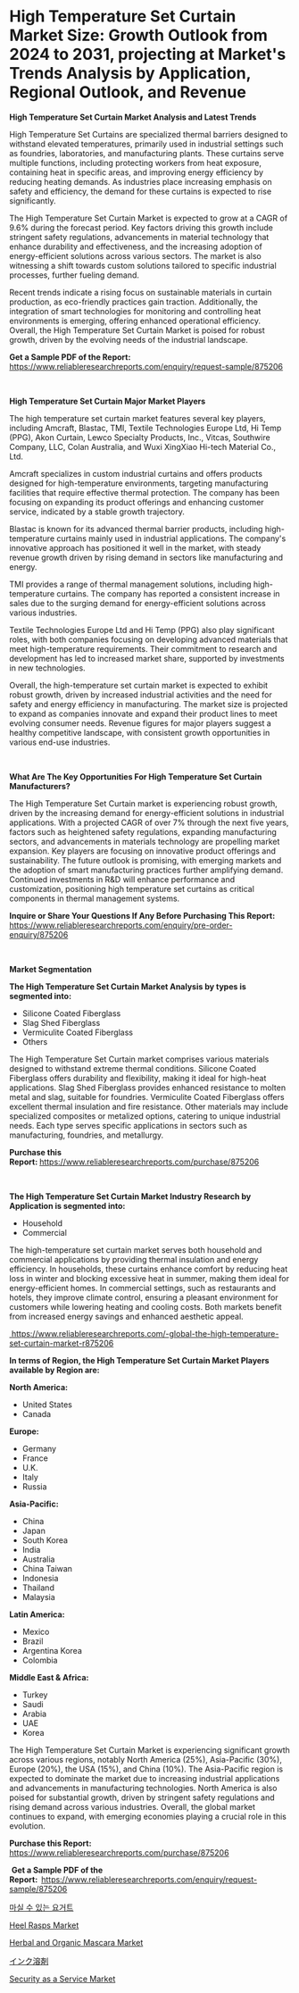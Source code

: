 <p><h1>High Temperature Set Curtain Market Size: Growth Outlook from 2024 to 2031, projecting at Market's Trends Analysis by Application, Regional Outlook, and Revenue</h1></p><p><strong>High Temperature Set Curtain Market Analysis and Latest Trends</strong></p>
<p><p>High Temperature Set Curtains are specialized thermal barriers designed to withstand elevated temperatures, primarily used in industrial settings such as foundries, laboratories, and manufacturing plants. These curtains serve multiple functions, including protecting workers from heat exposure, containing heat in specific areas, and improving energy efficiency by reducing heating demands. As industries place increasing emphasis on safety and efficiency, the demand for these curtains is expected to rise significantly.</p><p>The High Temperature Set Curtain Market is expected to grow at a CAGR of 9.6% during the forecast period. Key factors driving this growth include stringent safety regulations, advancements in material technology that enhance durability and effectiveness, and the increasing adoption of energy-efficient solutions across various sectors. The market is also witnessing a shift towards custom solutions tailored to specific industrial processes, further fueling demand. </p><p>Recent trends indicate a rising focus on sustainable materials in curtain production, as eco-friendly practices gain traction. Additionally, the integration of smart technologies for monitoring and controlling heat environments is emerging, offering enhanced operational efficiency. Overall, the High Temperature Set Curtain Market is poised for robust growth, driven by the evolving needs of the industrial landscape.</p></p>
<p><strong>Get a Sample PDF of the Report:&nbsp;</strong> <a href="https://www.reliableresearchreports.com/enquiry/request-sample/875206">https://www.reliableresearchreports.com/enquiry/request-sample/875206</a></p>
<p>&nbsp;</p>
<p><strong>High Temperature Set Curtain Major Market Players</strong></p>
<p><p>The high temperature set curtain market features several key players, including Amcraft, Blastac, TMI, Textile Technologies Europe Ltd, Hi Temp (PPG), Akon Curtain, Lewco Specialty Products, Inc., Vitcas, Southwire Company, LLC, Colan Australia, and Wuxi XingXiao Hi-tech Material Co., Ltd. </p><p>Amcraft specializes in custom industrial curtains and offers products designed for high-temperature environments, targeting manufacturing facilities that require effective thermal protection. The company has been focusing on expanding its product offerings and enhancing customer service, indicated by a stable growth trajectory.</p><p>Blastac is known for its advanced thermal barrier products, including high-temperature curtains mainly used in industrial applications. The company's innovative approach has positioned it well in the market, with steady revenue growth driven by rising demand in sectors like manufacturing and energy.</p><p>TMI provides a range of thermal management solutions, including high-temperature curtains. The company has reported a consistent increase in sales due to the surging demand for energy-efficient solutions across various industries. </p><p>Textile Technologies Europe Ltd and Hi Temp (PPG) also play significant roles, with both companies focusing on developing advanced materials that meet high-temperature requirements. Their commitment to research and development has led to increased market share, supported by investments in new technologies.</p><p>Overall, the high-temperature set curtain market is expected to exhibit robust growth, driven by increased industrial activities and the need for safety and energy efficiency in manufacturing. The market size is projected to expand as companies innovate and expand their product lines to meet evolving consumer needs. Revenue figures for major players suggest a healthy competitive landscape, with consistent growth opportunities in various end-use industries.</p></p>
<p>&nbsp;</p>
<p><strong>What Are The Key Opportunities For High Temperature Set Curtain Manufacturers?</strong></p>
<p><p>The High Temperature Set Curtain market is experiencing robust growth, driven by the increasing demand for energy-efficient solutions in industrial applications. With a projected CAGR of over 7% through the next five years, factors such as heightened safety regulations, expanding manufacturing sectors, and advancements in materials technology are propelling market expansion. Key players are focusing on innovative product offerings and sustainability. The future outlook is promising, with emerging markets and the adoption of smart manufacturing practices further amplifying demand. Continued investments in R&D will enhance performance and customization, positioning high temperature set curtains as critical components in thermal management systems.</p></p>
<p><strong>Inquire or Share Your Questions If Any Before Purchasing This Report:</strong> <a href="https://www.reliableresearchreports.com/enquiry/pre-order-enquiry/875206">https://www.reliableresearchreports.com/enquiry/pre-order-enquiry/875206</a></p>
<p>&nbsp;</p>
<p><strong>Market Segmentation</strong></p>
<p><strong>The High Temperature Set Curtain Market Analysis by types is segmented into:</strong></p>
<p><ul><li>Silicone Coated Fiberglass</li><li>Slag Shed Fiberglass</li><li>Vermiculite Coated Fiberglass</li><li>Others</li></ul></p>
<p><p>The High Temperature Set Curtain market comprises various materials designed to withstand extreme thermal conditions. Silicone Coated Fiberglass offers durability and flexibility, making it ideal for high-heat applications. Slag Shed Fiberglass provides enhanced resistance to molten metal and slag, suitable for foundries. Vermiculite Coated Fiberglass offers excellent thermal insulation and fire resistance. Other materials may include specialized composites or metalized options, catering to unique industrial needs. Each type serves specific applications in sectors such as manufacturing, foundries, and metallurgy.</p></p>
<p><strong>Purchase this Report:&nbsp;</strong><a href="https://www.reliableresearchreports.com/purchase/875206">https://www.reliableresearchreports.com/purchase/875206</a></p>
<p>&nbsp;</p>
<p><strong>The High Temperature Set Curtain Market Industry Research by Application is segmented into:</strong></p>
<p><ul><li>Household</li><li>Commercial</li></ul></p>
<p><p>The high-temperature set curtain market serves both household and commercial applications by providing thermal insulation and energy efficiency. In households, these curtains enhance comfort by reducing heat loss in winter and blocking excessive heat in summer, making them ideal for energy-efficient homes. In commercial settings, such as restaurants and hotels, they improve climate control, ensuring a pleasant environment for customers while lowering heating and cooling costs. Both markets benefit from increased energy savings and enhanced aesthetic appeal.</p></p>
<p><a href="https://www.reliableresearchreports.com/-global-the-high-temperature-set-curtain-market-r875206">&nbsp;https://www.reliableresearchreports.com/-global-the-high-temperature-set-curtain-market-r875206</a></p>
<p><strong>In terms of Region, the High Temperature Set Curtain Market Players available by Region are:</strong></p>
<p>
    <p> <strong> North America: </strong>
        <ul>
            <li>United States</li>
            <li>Canada</li>
        </ul>
        </p> 
    <p> <strong> Europe: </strong>
        <ul>
            <li>Germany</li>
            <li>France</li>
            <li>U.K.</li>
            <li>Italy</li>
            <li>Russia</li>
        </ul>
        </p> 
    <p> <strong> Asia-Pacific: </strong>
        <ul>
            <li>China</li>
            <li>Japan</li>
            <li>South Korea</li>
            <li>India</li>
            <li>Australia</li>
            <li>China Taiwan</li>
            <li>Indonesia</li>
            <li>Thailand</li>
            <li>Malaysia</li>
        </ul>
        </p> 
    <p> <strong> Latin America: </strong>
        <ul>
            <li>Mexico</li>
            <li>Brazil</li>
            <li>Argentina Korea</li>
            <li>Colombia</li>
        </ul>
        </p> 
    <p> <strong> Middle East & Africa: </strong>
        <ul>
            <li>Turkey</li>
            <li>Saudi</li>
            <li>Arabia</li>
            <li>UAE</li>
            <li>Korea</li>
        </ul>
    </p>
    </p>
<p><p>The High Temperature Set Curtain Market is experiencing significant growth across various regions, notably North America (25%), Asia-Pacific (30%), Europe (20%), the USA (15%), and China (10%). The Asia-Pacific region is expected to dominate the market due to increasing industrial applications and advancements in manufacturing technologies. North America is also poised for substantial growth, driven by stringent safety regulations and rising demand across various industries. Overall, the global market continues to expand, with emerging economies playing a crucial role in this evolution.</p></p>
<p><strong>Purchase this Report: </strong><a href="https://www.reliableresearchreports.com/purchase/875206">https://www.reliableresearchreports.com/purchase/875206</a></p>
<p>&nbsp;<strong>Get a Sample PDF of the Report:&nbsp;&nbsp;</strong><a href="https://www.reliableresearchreports.com/enquiry/request-sample/875206">https://www.reliableresearchreports.com/enquiry/request-sample/875206</a></p>
<p><strong></strong></p>
<p><p><a href="https://medium.com/@kelvinfeenrey98677/%EB%A7%88%EC%8B%A4-%EC%88%98-%EC%9E%88%EB%8A%94-%EC%9A%94%EA%B5%AC%EB%A5%B4%ED%8A%B8-%EC%8B%9C%EC%9E%A5-%EA%B7%9C%EB%AA%A8-%EC%A0%90%EC%9C%A0%EC%9C%A8-%EA%B2%BD%EC%9F%81-%ED%99%98%EA%B2%BD-%EB%B0%8F-%EC%9C%A0%ED%98%95-%EC%95%A0%ED%94%8C%EB%A6%AC%EC%BC%80%EC%9D%B4%EC%85%98-%EC%9C%A0%ED%86%B5-%EC%B1%84%EB%84%90%EB%B3%84-%EB%8F%99%ED%96%A5-%EB%B6%84%EC%84%9D-%EB%B3%B4%EA%B3%A0%EC%84%9C-%EA%B8%80%EB%A1%9C%EB%B2%8C-%EA%B8%B0%ED%9A%8C-%EB%B6%84%EC%84%9D-%EB%B0%8F-%EC%82%B0%EC%97%85-%EC%A0%84%EB%A7%9D-2024-2031-cba8a9a7bcff">마실 수 있는 요거트</a></p><p><a href="https://github.com/RoccoManning/Market-Research-Report-List-6/blob/main/heel-rasps-market.md">Heel Rasps Market</a></p><p><a href="https://github.com/gulaimolin/Market-Research-Report-List-6/blob/main/herbal-and-organic-mascara-market.md">Herbal and Organic Mascara Market</a></p><p><a href="https://medium.com/@khkjaxbn36/%E3%82%A4%E3%83%B3%E3%82%AF%E6%BA%B6%E5%89%A4%E5%B8%82%E5%A0%B4%E3%81%AE%E8%A6%8F%E6%A8%A1-%E3%82%B7%E3%82%A7%E3%82%A2-%E3%83%88%E3%83%AC%E3%83%B3%E3%83%89%E5%88%86%E6%9E%90%E3%83%AC%E3%83%9D%E3%83%BC%E3%83%88-%E6%9C%80%E7%B5%82%E7%94%A8%E9%80%94%E5%88%A5-%E3%83%95%E3%83%AC%E3%82%AD%E3%82%B7%E3%83%96%E3%83%AB%E5%8C%85%E8%A3%85-%E6%8A%98%E3%82%8A%E3%81%9F%E3%81%9F%E3%81%BF%E6%AE%B5%E3%83%9C%E3%83%BC%E3%83%AB-%E6%B3%A2%E5%BD%A2%E6%AE%B5%E3%83%9C%E3%83%BC%E3%83%AB-%E3%81%9D%E3%81%AE%E4%BB%96-%E5%8E%9F%E6%9D%90%E6%96%99%E5%88%A5-%E3%81%8A%E3%82%88%E3%81%B32031%E5%B9%B4%E3%81%BE%E3%81%A7%E3%81%AE%E4%BA%88%E6%B8%AC-8c1ac8405b7a">インク溶剤</a></p><p><a href="https://www.linkedin.com/pulse/security-service-market-trends-growth-outlook-2024-2031-ssxde?trackingId=cND%2Bf%2FoSQD6vKgGFAlS0cA%3D%3D">Security as a Service Market</a></p></p>